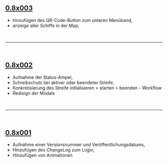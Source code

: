 ## <u>0.8x003</u>
<ul>
    <li>hinzufügen des QR-Code-Button zum unteren Menüband,</li>
    <li>anzeige aller Schiffe in der Map,</li>
</ul>

&nbsp;

<hr>

&nbsp;

## <u>0.8x002</u>
<ul>
    <li>Aufnahme der Status-Ampel,</li>
    <li>Schreibschutz bei aktiver oder beendeter Streife,</li>
    <li>Konkretisierung des Streife initialisieren > starten > beenden - Workflow</li>
    <li>Redisign der Modals</li>
</ul>

&nbsp;

<hr>

&nbsp;

## <u>0.8x001</u>
<ul>
    <li>Aufnahme einer Versionsnummer und Veröffentlichungsdatums,</li>
    <li>Hinzufügen des ChangeLog zum Login,</li>
    <li>Hinzufügen von Animationen</li>
</ul>
